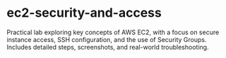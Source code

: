 # ec2-security-and-access
Practical lab exploring key concepts of AWS EC2, with a focus on secure instance access, SSH configuration, and the use of Security Groups. Includes detailed steps, screenshots, and real-world troubleshooting.
